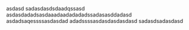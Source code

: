 
asdasd
sadasdasdsdaadqssasd
asdasdadadsasdaaadaadadadadssadasasddadasd
asdadsaqessssasdasdad
adadssssasdasdasdasdasd
sadasdsadasdasd
